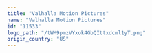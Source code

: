 ```yaml
---
title: "Valhalla Motion Pictures"
name: "Valhalla Motion Pictures"
id: "11533"
logo_path: "/tWM9pmzVYxok4GbQIttxdcml1yT.png"
origin_country: "US"
---
```

